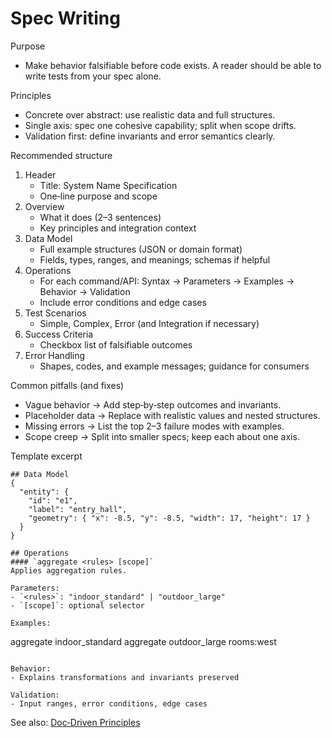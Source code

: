 # Spec Writing

Purpose
- Make behavior falsifiable before code exists. A reader should be able to write tests from your spec alone.

Principles
- Concrete over abstract: use realistic data and full structures.
- Single axis: spec one cohesive capability; split when scope drifts.
- Validation first: define invariants and error semantics clearly.

Recommended structure
1) Header
   - Title: System Name Specification
   - One‑line purpose and scope
2) Overview
   - What it does (2–3 sentences)
   - Key principles and integration context
3) Data Model
   - Full example structures (JSON or domain format)
   - Fields, types, ranges, and meanings; schemas if helpful
4) Operations
   - For each command/API: Syntax → Parameters → Examples → Behavior → Validation
   - Include error conditions and edge cases
5) Test Scenarios
   - Simple, Complex, Error (and Integration if necessary)
6) Success Criteria
   - Checkbox list of falsifiable outcomes
7) Error Handling
   - Shapes, codes, and example messages; guidance for consumers

Common pitfalls (and fixes)
- Vague behavior → Add step‑by‑step outcomes and invariants.
- Placeholder data → Replace with realistic values and nested structures.
- Missing errors → List the top 2–3 failure modes with examples.
- Scope creep → Split into smaller specs; keep each about one axis.

Template excerpt
```
## Data Model
{
  "entity": {
    "id": "e1",
    "label": "entry_hall",
    "geometry": { "x": -8.5, "y": -8.5, "width": 17, "height": 17 }
  }
}

## Operations
#### `aggregate <rules> [scope]`
Applies aggregation rules.

Parameters:
- `<rules>`: "indoor_standard" | "outdoor_large"
- `[scope]`: optional selector

Examples:
```
aggregate indoor_standard
aggregate outdoor_large rooms:west
```

Behavior:
- Explains transformations and invariants preserved

Validation:
- Input ranges, error conditions, edge cases
```

See also: [Doc‑Driven Principles](../foundations/ddd-principles.md)
